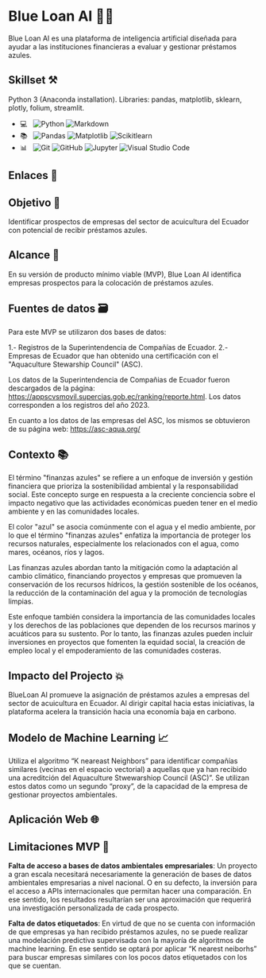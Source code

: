 # Blue Loan AI 🌊💲

Blue Loan AI es una plataforma de inteligencia artificial diseñada para ayudar a las instituciones financieras a evaluar y gestionar préstamos azules. 

## Skillset ⚒️

Python 3 (Anaconda installation). Libraries: pandas, matplotlib, sklearn, plotly, folium, streamlit.

- 💻 &nbsp;
  ![Python](https://img.shields.io/badge/-Python-333333?style=flat&logo=python)
  ![Markdown](https://img.shields.io/badge/-Markdown-333333?style=flat&logo=markdown)
- 📚 &nbsp;
  ![Pandas](https://img.shields.io/badge/-Pandas-333333?style=flat&logo=pandas)
  ![Matplotlib](https://img.shields.io/badge/-Matplotlib-333333?style=flat&logo=matplotlib)
  ![Scikitlearn](https://img.shields.io/badge/-Scikitlearn-333333?style=flat&logo=scikitlearn)
- 📊 &nbsp;
  ![Git](https://img.shields.io/badge/-Git-333333?style=flat&logo=git)
  ![GitHub](https://img.shields.io/badge/-GitHub-333333?style=flat&logo=github)
  ![Jupyter](https://img.shields.io/badge/-Jupyter-333333?style=flat&logo=jupyter)
  ![Visual Studio Code](https://img.shields.io/badge/-Visual%20Studio%20Code-333333?style=flat&logo=visual-studio-code&logoColor=007ACC)

## Enlaces 🔗

## Objetivo 🎯

Identificar prospectos de empresas del sector de acuicultura del Ecuador con potencial de recibir préstamos azules.

## Alcance 📐

En su versión de producto mínimo viable (MVP), Blue Loan AI identifica empresas prospectos para la colocación de préstamos azules.

## Fuentes de datos 🗃️

Para este MVP se utilizaron dos bases de datos:

1.- Registros de la Superintendencia de Compañías de Ecuador.
2.- Empresas de Ecuador que han obtenido una certificación con el "Aquaculture Stewarship Council" (ASC).

Los datos de la Superintendencia de Compañias de Ecuador fueron descargados de la página: https://appscvsmovil.supercias.gob.ec/ranking/reporte.html. Los datos corresponden a los registros del año 2023.

En cuanto a los datos de las empresas del ASC, los mismos se obtuvieron de su página web: https://asc-aqua.org/

## Contexto 📚

El término "finanzas azules" se refiere a un enfoque de inversión y gestión financiera que prioriza la sostenibilidad ambiental y la responsabilidad social. Este concepto surge en respuesta a la creciente conciencia sobre el impacto negativo que las actividades económicas pueden tener en el medio ambiente y en las comunidades locales.

El color "azul" se asocia comúnmente con el agua y el medio ambiente, por lo que el término "finanzas azules" enfatiza la importancia de proteger los recursos naturales, especialmente los relacionados con el agua, como mares, océanos, ríos y lagos.

Las finanzas azules abordan tanto la mitigación como la adaptación al cambio climático, financiando proyectos y empresas que promueven la conservación de los recursos hídricos, la gestión sostenible de los océanos, la reducción de la contaminación del agua y la promoción de tecnologías limpias.

Este enfoque también considera la importancia de las comunidades locales y los derechos de las poblaciones que dependen de los recursos marinos y acuáticos para su sustento. Por lo tanto, las finanzas azules pueden incluir inversiones en proyectos que fomenten la equidad social, la creación de empleo local y el empoderamiento de las comunidades costeras.

## Impacto del Projecto 💥

BlueLoan AI promueve la asignación de préstamos azules a empresas del sector de acuicultura en Ecuador. 
Al dirigir capital hacia estas iniciativas, la plataforma acelera la transición hacia una economía baja en carbono.

## Modelo de Machine Learning 📈

Utiliza el algoritmo “K neareast Neighbors” para identificar compañías similares (vecinas en el espacio vectorial) 
a aquellas que ya han recibido una acreditción del Aquaculture Stwewarshiop Council (ASC)”. 
Se utilizan estos datos como un segundo “proxy”, de la capacidad de la empresa de gestionar proyectos ambientales.

## Aplicación Web 🌐

## Limitaciones MVP 🚦

**Falta de acceso a bases de datos ambientales empresariales**: Un proyecto a gran escala necesitará necesariamente la generación 
de bases de datos ambientales empresarias a nivel nacional. O en su defecto, la inversión para el acceso a APIs internacionales que permitan 
hacer una comparación. En ese sentido, los resultados resultarían ser una aproximación que requerirá una investigación personalizada de cada prospecto. 

**Falta de datos etiquetados**: En virtud de que no se cuenta con información de que empresas ya han recibido préstamos azules, 
no se puede realizar una modelación predictiva supervisada con la mayoría de algoritmos de machine learning. 
En ese sentido se optará por aplicar “K nearest neiborhs” para buscar empresas similares con los pocos datos etiquetados con los que se cuentan.
